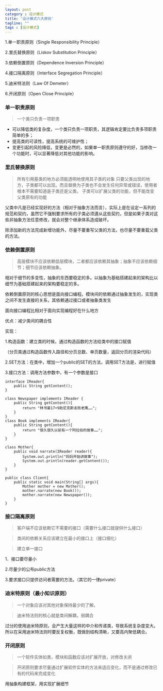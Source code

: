 ```yaml
---
layout: post
category : 设计模式
title: '设计模式六大原则'
tagline: ""
tags : [设计模式]
---
```


1.单一职责原则（Single Responsibility Principle）

2.里氏替换原则（Liskov Substitution Principle）

3.依赖倒置原则（Dependence Inversion Principle）

4.接口隔离原则（Interface Segregation Principle）

5.迪米特法则（Law Of Demeter）

6.开闭原则（Open Close Principle）

<!--break-->

### 单一职责原则

> 一个类只负责一项职责

- 可以降低类的复杂度，一个类只负责一项职责，其逻辑肯定要比负责多项职责简单的多；
- 提高类的可读性，提高系统的可维护性；
- 变更引起的风险降低，变更是必然的，如果单一职责原则遵守的好，当修改一个功能时，可以显著降低对其他功能的影响。

### 里氏替换原则

> 所有引用基类的地方必须能透明地使用其子类的对象
> 只要父类出现的地方，子类都可以出现。而且替换为子类也不会发生任何异常或错误，使用者根本不需要知道是子类还是父类。
> 子类可以扩展父类的功能，但不能改变父类原有的功能

父类中凡是已经实现好的方法（相对于抽象方法而言），实际上是在设定一系列的规范和契约，虽然它不强制要求所有的子类必须遵从这些契约，但是如果子类对这些非抽象方法任意修改，就会对整个继承体系造成破坏。

除添加新的方法完成新增功能外，尽量不要重写父类的方法，也尽量不要重载父类的方法。

### 依赖倒置原则

> 高层模块不应该依赖低层模块，二者都应该依赖其抽象；抽象不应该依赖细节；细节应该依赖抽象。

相对于细节的多变性，抽象的东西要稳定的多。以抽象为基础搭建起来的架构比以细节为基础搭建起来的架构要稳定的多。

依赖倒置原则的核心思想是面向接口编程。模块间的依赖通过抽象发生的，实现类之间不发生直接的关系，其依赖通过接口或者抽象类发生

面向接口编程比相对于面向实现编程好在什么地方

优点：减少类间的耦合性

实现：

1.构造函数：建立类的时候，通过构造函数的方法给类中的接口赋值

（分页类通过构造函数传入路径和分页总数、单页数量，返回分页的渲染代码）

2.SET方法：在类中，增加一个public的SET的方法，调用SET方法是，进行赋值

3.接口方法：调用方法参数中，有一个参数是接口


    interface IReader{  
        public String getContent();  
    }

    class Newspaper implements IReader {  
        public String getContent(){  
            return "林书豪17+9助尼克斯击败老鹰……";  
        }  
    }  
    class Book implements IReader{  
        public String getContent(){  
            return "很久很久以前有一个阿拉伯的故事……";  
        }  
    }  
      
    class Mother{  
        public void narrate(IReader reader){  
            System.out.println("妈妈开始讲故事");  
            System.out.println(reader.getContent());  
        }  
    }  
      
    public class Client{  
        public static void main(String[] args){  
            Mother mother = new Mother();  
            mother.narrate(new Book());  
            mother.narrate(new Newspaper());  
        }  
    } 


### 接口隔离原则

> 客户端不应该依赖它不需要的接口（需要什么接口就提供什么接口）

> 类间的依赖关系应该建立在最小的接口上（接口细化）

> 建立单一接口

1．接口要尽量小

2.尽量少的公布public方法

3.要求接口只提供访问者需要的方法。（其它的一律private）

### 迪米特原则（最小知识原则）

> 一个对象应该对其他对象保持最少的了解。

> 迪米特法则的核心就是类间解耦，弱耦合

过分的使用迪米特原则，会产生大量这样的中介和传递类，导致系统复杂度变大。所以在采用迪米特法则时要反复权衡，既做到结构清晰，又要高内聚低耦合。

### 开闭原则

> 一个软件实体如类，模块和函数应该对扩展开放，对修改关闭

> 开闭原则要求尽量通过扩展软件实体的方法来适应变化，而不是通过修改已有的代码来完成变化

用抽象构建框架，用实现扩展细节